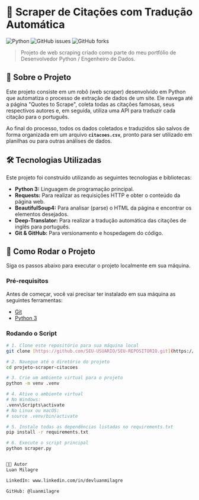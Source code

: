 # 🤖 Scraper de Citações com Tradução Automática

![Python](https://img.shields.io/badge/python-3.11-blue.svg)
![GitHub issues](https://img.shields.io/github/issues/SEU-USUARIO/SEU-REPOSITORIO)
![GitHub forks](https://img.shields.io/github/forks/SEU-USUARIO/SEU-REPOSITORIO)

> Projeto de web scraping criado como parte do meu portfólio de Desenvolvedor Python / Engenheiro de Dados.

## 📖 Sobre o Projeto

Este projeto consiste em um robô (web scraper) desenvolvido em Python que automatiza o processo de extração de dados de um site. Ele navega até a página "Quotes to Scrape", coleta todas as citações famosas, seus respectivos autores e, em seguida, utiliza uma API para traduzir cada citação para o português.

Ao final do processo, todos os dados coletados e traduzidos são salvos de forma organizada em um arquivo **`citacoes.csv`**, pronto para ser utilizado em planilhas ou para outras análises de dados.

## 🛠️ Tecnologias Utilizadas

Este projeto foi construído utilizando as seguintes tecnologias e bibliotecas:

* **Python 3:** Linguagem de programação principal.
* **Requests:** Para realizar as requisições HTTP e obter o conteúdo da página web.
* **BeautifulSoup4:** Para analisar (parse) o HTML da página e encontrar os elementos desejados.
* **Deep-Translator:** Para realizar a tradução automática das citações de inglês para português.
* **Git & GitHub:** Para versionamento e hospedagem do código.

## 🚀 Como Rodar o Projeto

Siga os passos abaixo para executar o projeto localmente em sua máquina.

### Pré-requisitos

Antes de começar, você vai precisar ter instalado em sua máquina as seguintes ferramentas:
* [Git](https://git-scm.com)
* [Python 3](https://www.python.org)

### Rodando o Script

```bash
# 1. Clone este repositório para sua máquina local
git clone [https://github.com/SEU-USUARIO/SEU-REPOSITORIO.git](https://github.com/SEU-USUARIO/SEU-REPOSITORIO.git)

# 2. Navegue até o diretório do projeto
cd projeto-scraper-citacoes

# 3. Crie um ambiente virtual para o projeto
python -m venv .venv

# 4. Ative o ambiente virtual
# No Windows:
.venv\Scripts\activate
# No Linux ou macOS:
# source .venv/bin/activate

# 5. Instale todas as dependências listadas no requirements.txt
pip install -r requirements.txt

# 6. Execute o script principal
python scraper.py


👨‍💻 Autor
Luan Milagre

LinkedIn: www.linkedin.com/in/devluanmilagre

GitHub: @luanmilagre